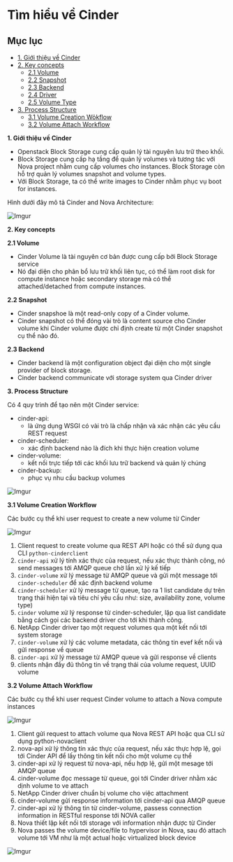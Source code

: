 # Tìm hiểu về Cinder

## Mục lục

* [1. Giới thiệu về Cinder](#1)
* [2. Key concepts](#2)
    * [2.1 Volume](#2.1)
    * [2.2 Snapshot](#2.2)
    * [2.3 Backend](#2.3)
    * [2.4 Driver](#2.4)
    * [2.5 Volume Type](#2.5) 
* [3. Process Structure](#3)
    * [3.1 Volume Creation Wỏkflow](#3.1)
    * [3.2 Volume Attach Workflow](#3.2)




<a name="1"></a>

**1. Giới thiệu về Cinder**

- Openstack Block Storage cung cấp quản lý tài nguyên lưu trữ theo khối. 
- Block Storage cung cấp hạ tầng để quản lý volumes và tương tác với Nova project nhằm cung cấp volumes cho instances. Block Storage còn hỗ trợ quản lý volumes snapshot and volume types.
- Với Block Storage, ta có thể write images to Cinder nhằm phục vụ boot for instances.

Hình dưới đây mô tả Cinder and Nova Architecture:

![Imgur](https://i.imgur.com/yfU7s3S.png)


<a name="2"></a>

**2. Key concepts**

<a name="2.1"></a>

**2.1 Volume**

- Cinder Volume là tài nguyên cơ bản được cung cấp bởi Block Storage service
- Nó đại diện cho phân bổ lưu trữ khối liên tục, có thể làm root disk for compute instance hoặc secondary storage mà có thể attached/detached from compute instances.

<a name="2.2"></a>

**2.2 Snapshot**

- Cinder snapshoe là một read-only copy of a Cinder volume.
- Cinder snapshot có thể đóng vài trò là content source cho Cinder volume khi Cinder volume được chỉ định create từ một Cinder snapshot cụ thể nào đó.

<a name="2.3"></a>

**2.3 Backend**

- Cinder backend là một configuration object đại diện cho một single provider of block storage.
- Cinder backend communicate với storage system qua Cinder driver


<a name="3"></a>

**3. Process Structure**

Có 4 quy trình để tạo nên một Cinder service:
* cinder-api:
    * là ứng dụng WSGI có vài trò là chấp nhận và xác nhận các yêu cầu REST request
* cinder-scheduler:
    * xác định backend nào là đích khi thực hiện creation volume
* cinder-volume:
    * kết nối trực tiếp tới các khối lưu trữ backend và quản lý chúng
* cinder-backup:
    * phục vụ nhu cầu backup volumes

![Imgur](https://i.imgur.com/YyMmzV3.png)

<a name="3.1"></a>

**3.1 Volume Creation Workflow**

Các bước cụ thể khi user request to create a new volume từ Cinder

![Imgur](https://i.imgur.com/ZFlC0nb.png)


1. Client request to create volume qua REST API hoặc có thể sử dụng qua CLI `python-cinderclient`
2. `cinder-api` xử lý tính xác thực của request, nếu xác thực thành công, nó send messages tới AMQP queue chờ lần xử lý kế tiếp
3. `cinder-volume` xử lý message từ AMQP queue và gửi một message tới `cinder-scheduler` để xác định backend volume
4. `cinder-scheduler` xử lý message từ queue, tạo ra 1 list candidate dự trên trạng thái hiện tại và tiêu chí yêu cầu như: size, availability zone, volume type)
5. `cinder` volume xử lý response từ cinder-scheduler, lặp qua list candidate bằng cách gọi các backend driver cho tới khi thành công.
6. NetApp Cinder driver tạo một request volumes qua một kết nối tới system storage
7. `cinder-volume` xử lý các volume metadata, các thông tin evef kết nối và gửi response về queue
8. `cinder-api` xử lý message từ AMQP queue và gửi response về clients
9. clients nhận đầy đủ thông tin về trạng thái của volume request, UUID volume


<a name="3.2"></a>

**3.2 Volume Attach Workflow**

Các bước cụ thể khi user request Cinder volume to attach a Nova compute instances

![Imgur](https://i.imgur.com/sHYgw7o.png)


1. Client gửi request to attach volume qua Nova REST API hoặc qua CLI sử dụng python-novaclient
2. nova-api xử lý thông tin xác thực của request, nếu xác thực hợp lệ, gọi tới Cinder API để lấy thông tin kết nối cho một volume cụ thể
3. cinder-api xử lý request từ nova-api, nếu hợp lệ, gửi một mesage tới AMQP queue
4. cinder-volume đọc message từ queue, gọi tới Cinder driver nhằm xác dịnh volume to ve attach
5. NetApp Cinder driver chuẩn bị volume cho việc attachment 
6. cinder-volume gửi response information tới cinder-api qua AMQP queue
7. cinder-api xử lý thông tin từ cinder-volume, passess connection information in RESTful response tới NOVA caller
8. Nova thiết lập kết nối tới storage với information nhận được từ Cinder
9. Nova passes the volume device/file to hypervisor in Nova, sau đó attach volume tới VM như là một actual hoặc virtualized block device

![Imgur](https://i.imgur.com/c2jTTMK.png)

